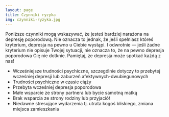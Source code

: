 ```yaml
---
layout: page
title: Czynniki ryzyka
img: czynniki-ryzyka.jpg
---
```

Poniższe czynniki mogą wskazywać, że jesteś bardziej narażona na depresję poporodową. Nie oznacza to jednak, że jeśli spełniasz któreś kryterium, depresja na pewno u Ciebie wystąpi. I odwrotnie — jeśli żadne kryterium nie opisuje Twojej sytuacji, nie oznacza to, że na pewno depresja poporodowa Cię nie dotknie. Pamiętaj, że depresja może spotkać każdą z nas!

- Wcześniejsze trudności psychiczne, szczególnie dotyczy to przebytej wcześniej depresji lub zaburzeń afektywnych-dwubiegunowych 
- Trudności psychiczne w czasie ciąży
- Przebyta wcześniej depresja poporodowa
- Małe wsparcie ze strony partnera lub bycie samotną matką
- Brak wsparcia ze strony rodziny lub przyjaciół
- Niedawne stresujące wydarzenia tj. utrata kogoś bliskiego, zmiana miejsca zamieszkania

